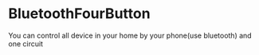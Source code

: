 BluetoothFourButton
===================

You can control all device in your home by your phone(use bluetooth) and one circuit 
